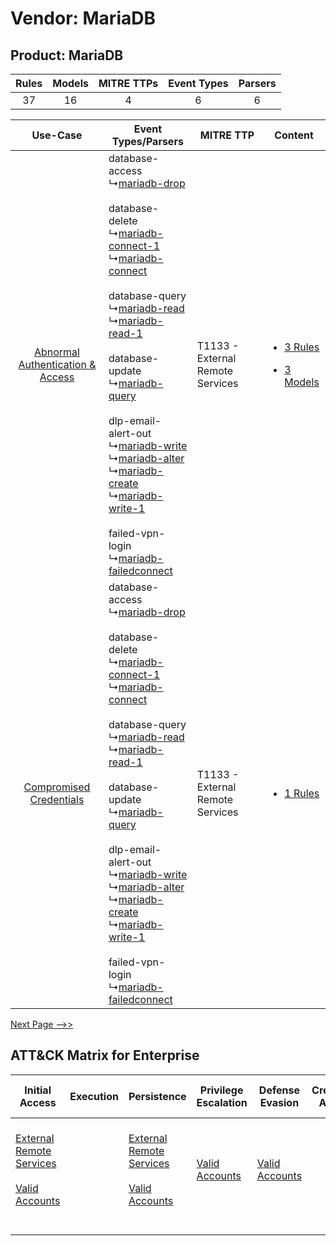 Vendor: MariaDB
===============
Product: MariaDB
----------------
| Rules | Models | MITRE TTPs | Event Types | Parsers |
|:-----:|:------:|:----------:|:-----------:|:-------:|
|  37   |   16   |     4      |      6      |    6    |

|    Use-Case    | Event Types/Parsers    | MITRE TTP    | Content    |
|:----:| ---- | ---- | ---- |
| [Abnormal Authentication & Access](../../../UseCases/uc_abnormal_authentication_&_access.md) |  database-access<br> ↳[mariadb-drop](Ps/pC_mariadbdrop.md)<br><br> database-delete<br> ↳[mariadb-connect-1](Ps/pC_mariadbconnect1.md)<br> ↳[mariadb-connect](Ps/pC_mariadbconnect.md)<br><br> database-query<br> ↳[mariadb-read](Ps/pC_mariadbread.md)<br> ↳[mariadb-read-1](Ps/pC_mariadbread1.md)<br><br> database-update<br> ↳[mariadb-query](Ps/pC_mariadbquery.md)<br><br> dlp-email-alert-out<br> ↳[mariadb-write](Ps/pC_mariadbwrite.md)<br> ↳[mariadb-alter](Ps/pC_mariadbalter.md)<br> ↳[mariadb-create](Ps/pC_mariadbcreate.md)<br> ↳[mariadb-write-1](Ps/pC_mariadbwrite1.md)<br><br> failed-vpn-login<br> ↳[mariadb-failedconnect](Ps/pC_mariadbfailedconnect.md)<br> | T1133 - External Remote Services<br> | [<ul><li>3 Rules</li></ul><ul><li>3 Models</li></ul>](RM/r_m_mariadb_mariadb_Abnormal_Authentication_&_Access.md) |
|          [Compromised Credentials](../../../UseCases/uc_compromised_credentials.md)          |  database-access<br> ↳[mariadb-drop](Ps/pC_mariadbdrop.md)<br><br> database-delete<br> ↳[mariadb-connect-1](Ps/pC_mariadbconnect1.md)<br> ↳[mariadb-connect](Ps/pC_mariadbconnect.md)<br><br> database-query<br> ↳[mariadb-read](Ps/pC_mariadbread.md)<br> ↳[mariadb-read-1](Ps/pC_mariadbread1.md)<br><br> database-update<br> ↳[mariadb-query](Ps/pC_mariadbquery.md)<br><br> dlp-email-alert-out<br> ↳[mariadb-write](Ps/pC_mariadbwrite.md)<br> ↳[mariadb-alter](Ps/pC_mariadbalter.md)<br> ↳[mariadb-create](Ps/pC_mariadbcreate.md)<br> ↳[mariadb-write-1](Ps/pC_mariadbwrite1.md)<br><br> failed-vpn-login<br> ↳[mariadb-failedconnect](Ps/pC_mariadbfailedconnect.md)<br> | T1133 - External Remote Services<br> | [<ul><li>1 Rules</li></ul>](RM/r_m_mariadb_mariadb_Compromised_Credentials.md)    |
[Next Page -->>](2_ds_mariadb_mariadb.md)

ATT&CK Matrix for Enterprise
----------------------------
| Initial Access                                                                                                                                   | Execution | Persistence                                                                                                                                      | Privilege Escalation                                                | Defense Evasion                                                     | Credential Access | Discovery | Lateral Movement | Collection | Command and Control                                                                                                                       | Exfiltration                                                                                                                                                                                                                                         | Impact |
| ------------------------------------------------------------------------------------------------------------------------------------------------ | --------- | ------------------------------------------------------------------------------------------------------------------------------------------------ | ------------------------------------------------------------------- | ------------------------------------------------------------------- | ----------------- | --------- | ---------------- | ---------- | ----------------------------------------------------------------------------------------------------------------------------------------- | ---------------------------------------------------------------------------------------------------------------------------------------------------------------------------------------------------------------------------------------------------- | ------ |
| [External Remote Services](https://attack.mitre.org/techniques/T1133)<br><br>[Valid Accounts](https://attack.mitre.org/techniques/T1078)<br><br> |           | [External Remote Services](https://attack.mitre.org/techniques/T1133)<br><br>[Valid Accounts](https://attack.mitre.org/techniques/T1078)<br><br> | [Valid Accounts](https://attack.mitre.org/techniques/T1078)<br><br> | [Valid Accounts](https://attack.mitre.org/techniques/T1078)<br><br> |                   |           |                  |            | [Proxy: Multi-hop Proxy](https://attack.mitre.org/techniques/T1090/003)<br><br>[Proxy](https://attack.mitre.org/techniques/T1090)<br><br> | [Exfiltration Over Alternative Protocol](https://attack.mitre.org/techniques/T1048)<br><br>[Exfiltration Over Alternative Protocol: Exfiltration Over Unencrypted/Obfuscated Non-C2 Protocol](https://attack.mitre.org/techniques/T1048/003)<br><br> |        |